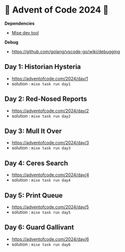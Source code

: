 # 🎄 Advent of Code 2024 🎅

**Dependencies**

- [Mise dev tool](https://github.com/jdx/mise)

**Debug**

- https://github.com/golang/vscode-go/wiki/debugging

## Day 1: Historian Hysteria

- https://adventofcode.com/2024/day/1
- solution : `mise task run day1`

## Day 2: Red-Nosed Reports

- https://adventofcode.com/2024/day/2
- solution : `mise task run day2`

## Day 3: Mull It Over

- https://adventofcode.com/2024/day/3
- solution : `mise task run day3`

## Day 4: Ceres Search

- https://adventofcode.com/2024/day/4
- solution : `mise task run day4`

## Day 5: Print Queue

- https://adventofcode.com/2024/day/5
- solution : `mise task run day5`

## Day 6: Guard Gallivant

- https://adventofcode.com/2024/day/6
- solution : `mise task run day6`
